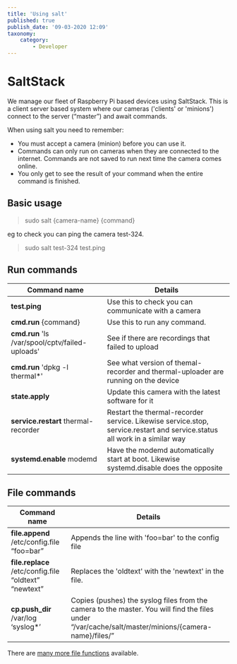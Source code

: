 ```yaml
---
title: 'Using salt'
published: true
publish_date: '09-03-2020 12:09'
taxonomy:
    category:
        - Developer
---
```


# SaltStack

We manage our fleet of Raspberry Pi based devices using SaltStack. This is a client server based system where our cameras ('clients' or 'minions') connect to the server (“master”) and await commands.   

When using salt you need to remember: 
- You must accept a camera (minion) before you can use it. 
- Commands can only run on cameras when they are connected to the internet.   Commands are not saved to run next time the camera comes online. 
-  You only get to see the result of your command when the entire command is finished. 


## Basic usage 
> sudo salt {camera-name} {command}

eg to check you can ping the camera test-324. 
> sudo salt test-324 test.ping


## Run commands

|  Command  name |  Details |
|---|---|
| **test.ping** |  Use this to check you can communicate with a camera |
| **cmd.run**  {command} | Use this to run any command.|
| **cmd.run**  'ls /var/spool/cptv/failed-uploads' | See if there are recordings that failed to upload |
| **cmd.run** 'dpkg -l thermal*' | See what version of themal-recorder and thermal-uploader are running on the device |
| **state.apply** | Update this camera with the latest software for it|
| **service.restart** thermal-recorder | Restart the thermal-recorder service.  Likewise service.stop, service.restart and service.status all work in a similar way|
| **systemd.enable** modemd | Have the modemd automatically start at boot.   Likewise systemd.disable does the opposite|

## File commands

|  Command name  |  Details |
|---|---|
| **file.append** /etc/config.file “foo=bar” | Appends the line with 'foo=bar' to the config file |
| **file.replace** /etc/config.file “oldtext” “newtext” | Replaces the 'oldtext' with the 'newtext' in the file.|
| **cp.push_dir** /var/log ‘syslog*’ | Copies (pushes) the syslog files from the camera to the master.   You will find the files under “/var/cache/salt/master/minions/{camera-name}/files/”

There are [many more file functions](https://docs.saltstack.com/en/latest/ref/modules/all/salt.modules.file.html) available.

